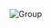 ![Group](https://user-images.githubusercontent.com/28195113/197856754-b4fde2ec-c1a5-453d-87b4-33bf555fc2c3.png)
